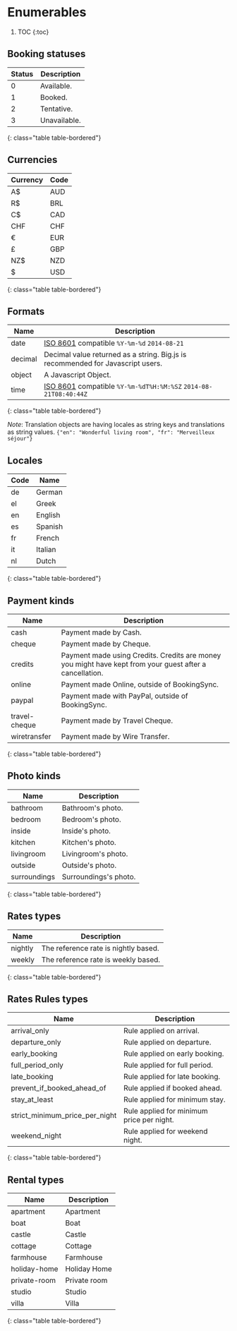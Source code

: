# Enumerables

1. TOC
{:toc}

## Booking statuses

Status           | Description
-----------------|------------
0                | Available.
1                | Booked.
2                | Tentative.
3                | Unavailable.
{: class="table table-bordered"}

## Currencies

Currency         | Code
-----------------|------------
A$               | AUD
R$               | BRL
C$               | CAD
CHF              | CHF
€                | EUR
£                | GBP
NZ$              | NZD
$                | USD
{: class="table table-bordered"}

## Formats

Name             | Description
-----------------|------------
date             | [ISO 8601](http://en.wikipedia.org/wiki/ISO_8601#Dates) compatible `%Y-%m-%d` `2014-08-21`
decimal          | Decimal value returned as a string. Big.js is recommended for Javascript users.
object           | A Javascript Object.
time             | [ISO 8601](http://en.wikipedia.org/wiki/ISO_8601#UTC) compatible `%Y-%m-%dT%H:%M:%SZ` `2014-08-21T08:40:44Z`
{: class="table table-bordered"}

_Note_: Translation objects are having locales as string keys and translations as string values. `{"en": "Wonderful living room", "fr": "Merveilleux séjour"}`

## Locales

Code             | Name
-----------------|------------
de               | German
el               | Greek
en               | English
es               | Spanish
fr               | French
it               | Italian
nl               | Dutch
{: class="table table-bordered"}

## Payment kinds

Name             | Description
-----------------|------------
cash             | Payment made by Cash.
cheque           | Payment made by Cheque.
credits          | Payment made using Credits. Credits are money you might have kept from your guest after a cancellation.
online           | Payment made Online, outside of BookingSync.
paypal           | Payment made with PayPal, outside of BookingSync.
travel-cheque    | Payment made by Travel Cheque.
wiretransfer     | Payment made by Wire Transfer.
{: class="table table-bordered"}


## Photo kinds

Name             | Description
-----------------|------------
bathroom         | Bathroom's photo.
bedroom          | Bedroom's photo.
inside           | Inside's photo.
kitchen          | Kitchen's photo.
livingroom       | Livingroom's photo.
outside          | Outside's photo.
surroundings     | Surroundings's photo.
{: class="table table-bordered"}

## Rates types

Name             | Description
-----------------|------------
nightly          | The reference rate is nightly based.
weekly           | The reference rate is weekly based.
{: class="table table-bordered"}

## Rates Rules types

Name                           | Description
-------------------------------|------------
arrival_only                   | Rule applied on arrival.
departure_only                 | Rule applied on departure.
early_booking                  | Rule applied on early booking.
full_period_only               | Rule applied for full period.
late_booking                   | Rule applied for late booking.
prevent_if_booked_ahead_of     | Rule applied if booked ahead.
stay_at_least                  | Rule applied for minimum stay.
strict_minimum_price_per_night | Rule applied for minimum price per night.
weekend_night                  | Rule applied for weekend night.
{: class="table table-bordered"}

## Rental types

Name             | Description
-----------------|------------
apartment        | Apartment
boat             | Boat
castle           | Castle
cottage          | Cottage
farmhouse        | Farmhouse
holiday-home     | Holiday Home
private-room     | Private room
studio           | Studio
villa            | Villa
{: class="table table-bordered"}
